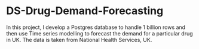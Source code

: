 # DS-Drug-Demand-Forecasting
In this project, I develop a Postgres database to handle 1 billion rows and then use Time series modelling to forecast the demand for a particular drug in UK. The data is taken from National Health Services, UK.
